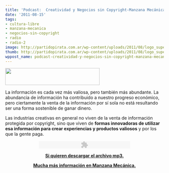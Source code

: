 ```yaml
---
title: 'Podcast:  Creatividad y Negocios sin Copyright-Manzana Mecánica'
date: '2011-08-15'
tags:
- cultura-libre
- manzana-mecanica
- negocios-sin-copyright
- radio
- radio-2
image: http://partidopirata.com.ar/wp-content/uploads/2011/08/logo_superior_verde.gif
thumb: http://partidopirata.com.ar/wp-content/uploads/2011/08/logo_superior_verde.gif
wppost_name: podcast-creatividad-y-negocios-sin-copyright-manzana-mecanica
---
```


<a href="http://partidopirata.com.ar/wp-content/uploads/2011/08/logo_superior_verde.gif"><img class="aligncenter size-medium wp-image-1605" title="logo_superior_verde" src="http://partidopirata.com.ar/wp-content/uploads/2011/08/logo_superior_verde-300x54.gif" alt="" width="300" height="54" /></a>
<div>

La información es cada vez más valiosa, pero también más abundante. La abundancia de información ha contribuido a nuestro progreso económico, pero ciertamente la venta de la información por sí sola no está resultando ser una forma sostenible de ganar dinero.

Las industrias creativas en general no viven de la venta de información protegida por copyright, sino que viven de <strong>formas innovadoras de utilizar esa información para crear experiencias y productos valiosos</strong> y por los que la gente paga.
<p style="text-align: center;"></p>

</div>
<div class="field-item odd" style="text-align: center;"><object id="http://www.manzanamecanica.org/mp3player_1" style="outline: medium none; visibility: visible;" width="290" height="24" classid="clsid:d27cdb6e-ae6d-11cf-96b8-444553540000" codebase="http://download.macromedia.com/pub/shockwave/cabs/flash/swflash.cab#version=6,0,40,0"><param name="wmode" value="opaque" /><param name="menu" value="false" /><param name="flashvars" value="animation=no&amp;track=FFFFDD&amp;soundFile=http://www.manzanamecanica.org/files/podcast/CulturaLibre_S04E02_Ganar_dinero_sin_copyright.mp3&amp;playerID=mp3player_1" /><param name="src" value="http://www.manzanamecanica.org/sites/all/modules/mp3player/mp3player/player.swf" /><embed id="http://www.manzanamecanica.org/mp3player_1" style="outline: medium none; visibility: visible;" width="290" height="24" type="application/x-shockwave-flash" src="http://www.manzanamecanica.org/sites/all/modules/mp3player/mp3player/player.swf" wmode="opaque" menu="false" flashvars="animation=no&amp;track=FFFFDD&amp;soundFile=http://www.manzanamecanica.org/files/podcast/CulturaLibre_S04E02_Ganar_dinero_sin_copyright.mp3&amp;playerID=mp3player_1" /></object><script type="text/javascript">// <![CDATA[
 AudioPlayer.embed("mp3player_1", {soundFile: "http://www.manzanamecanica.org/files/podcast/CulturaLibre_S04E02_Ganar_dinero_sin_copyright.mp3"});
// ]]></script></div>
<p style="text-align: center;"><strong><a href="http://www.manzanamecanica.org/files/podcast/CulturaLibre_S04E02_Ganar_dinero_sin_copyright.mp3" target="_blank">Si quieren descargar el archivo mp3.</a></strong></p>
<p style="text-align: center;"><strong><a href="http://www.manzanamecanica.org/podcast/creatividad_y_negocios_sin_copyright.html" target="_blank">Mucha más información en Manzana Mecánica.</a></strong></p>
